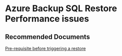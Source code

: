 <properties
                pageTitle="Azure Backup SQL Restore Performance issues"
                description="Azure Backup SQL Restore Performance issues"
                service="microsoft.recoveryservices"
                resource="vaults"
                authors="srinathvasireddy"
                displayOrder=""
                selfHelpType="generic"
                supportTopicIds="32605796"
                resourceTags=""
                productPesIds="15207"
                cloudEnvironments="public"
	articleId="baa17671-d090-4833-9ebd-0b8b80a6e2ea"
/>

# Azure Backup SQL Restore Performance issues

## **Recommended Documents**

[Pre-requisite before triggering a restore](https://docs.microsoft.com/azure/backup/backup-azure-sql-database#pre-requisite-before-triggering-a-restore)
